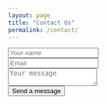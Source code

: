 ```yaml
---
layout: page
title: "Contact Us"
permalink: /contact/
---
```


<form action="{FORM_ENDPOINT}" method="POST" target="_blank">
  <div class="mb-3 pt-0">
    <input type="text" placeholder="Your name" name="name" required />
  </div>
  <div class="mb-3 pt-0">
    <input type="email" placeholder="Email" name="email" required />
  </div>
  <div class="mb-3 pt-0">
    <textarea placeholder="Your message" name="message" required></textarea>
  </div>
  <div class="mb-3 pt-0">
    <button type="submit">Send a message</button>
  </div>
</form>